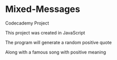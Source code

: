 # Mixed-Messages
Codecademy Project

This project was created in JavaScript

The program will generate a random positive quote

Along with a famous song with positive meaning
